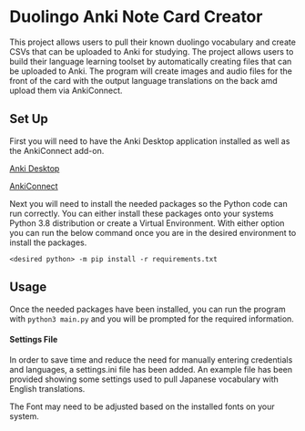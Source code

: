 # Duolingo Anki Note Card Creator

This project allows users to pull their known duolingo vocabulary and create CSVs that can be uploaded to Anki for 
studying. The project allows users to build their language learning toolset by automatically creating files that can 
be uploaded to Anki. The program will create images and audio files for the front of the card with the output language
translations on the back amd upload them via AnkiConnect.

## Set Up

First you will need to have the Anki Desktop application installed as well as the AnkiConnect add-on.

[Anki Desktop](https://apps.ankiweb.net/)

[AnkiConnect](https://ankiweb.net/shared/info/2055492159)

Next you will need to install the needed packages so the Python code can run correctly. You can either install 
these packages onto your systems Python 3.8 distribution or create a Virtual Environment. With either option you can 
run the below command once you are in the desired environment to install the packages.

`<desired python> -m pip install -r requirements.txt`

## Usage

Once the needed packages have been installed, you can run the program with `python3 main.py` and you will be 
prompted for the required information.

#### Settings File

In order to save time and reduce the need for manually entering credentials and languages, a settings.ini file has 
been added. An example file has been provided showing some settings used to pull Japanese vocabulary with English 
translations.

The Font may need to be adjusted based on the installed fonts on your system.